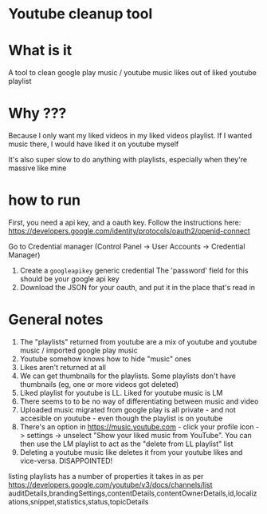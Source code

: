 # Youtube cleanup tool

# What is it
A tool to clean google play music / youtube music likes out of liked youtube playlist

# Why ???

Because I only want my liked videos in my liked videos playlist. If I wanted music there, I would have liked it on youtube myself

It's also super slow to do anything with playlists, especially when they're massive like mine

# how to run

First, you need a api key, and a oauth key.
Follow the instructions here: https://developers.google.com/identity/protocols/oauth2/openid-connect

Go to Credential manager (Control Panel -> User Accounts -> Credential Manager)

1. Create a `googleapikey` generic credential
   The 'password' field for this should be your google api key
2. Download the JSON for your oauth, and put it in the place that's read in


# General notes

1. The "playlists" returned from youtube are a mix of youtube and youtube music / imported google play music
2. Youtube somehow knows how to hide "music" ones
3. Likes aren't returned at all
4. We can get thumbnails for the playlists. Some playlists don't have thumbnails (eg, one or more videos got deleted)
5. Liked playlist for youtube is LL. Liked for youtube music is LM
6. There seems to to be no way of differentiating between music and video
7. Uploaded music migrated from google play is all private - and not accesible on youtube - even though the playlist is on youtube
8. There's an option in https://music.youtube.com - click your profile icon -> settings -> unselect "Show your liked music from YouTube". You can then use the LM playlist to act as the "delete from LL playlist" list
9. Deleting a youtube music like deletes it from your youtube likes and vice-versa. DISAPPOINTED!

listing playlists has a number of properties it takes in as per https://developers.google.com/youtube/v3/docs/channels/list
auditDetails,brandingSettings,contentDetails,contentOwnerDetails,id,localizations,snippet,statistics,status,topicDetails